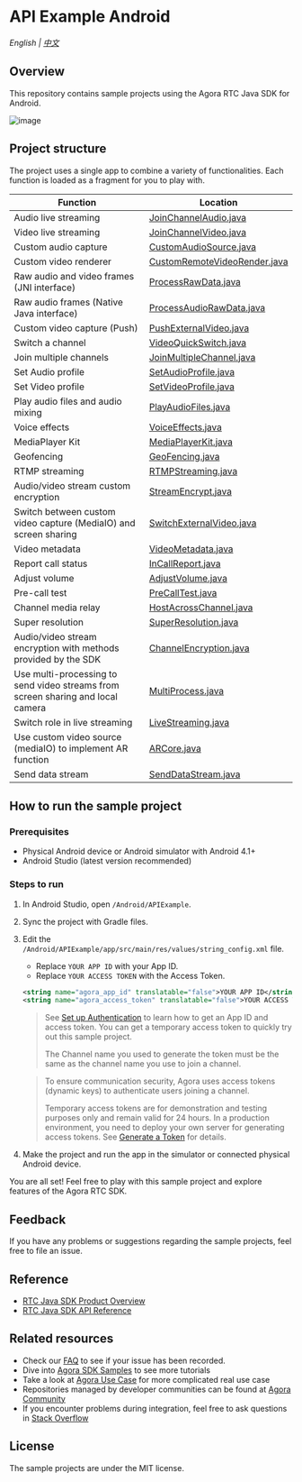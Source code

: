 # API Example Android

_English | [中文](README.zh.md)_

## Overview

This repository contains sample projects using the Agora RTC Java SDK for Android.

![image](https://user-images.githubusercontent.com/10089260/116193554-1ff95680-a762-11eb-9f51-479aef5f458e.png)

## Project structure

The project uses a single app to combine a variety of functionalities. Each function is loaded as a fragment for you to play with.

| Function                                                                        | Location                                                                                                                                 |
| ------------------------------------------------------------------------------- | ---------------------------------------------------------------------------------------------------------------------------------------- |
| Audio live streaming                                                            | [JoinChannelAudio.java](./app/src/main/java/io/agora/api/example/examples/basic/JoinChannelAudio.java)                  |
| Video live streaming                                                            | [JoinChannelVideo.java](./app/src/main/java/io/agora/api/example/examples/basic/JoinChannelVideo.java)                  |
| Custom audio capture                                                            | [CustomAudioSource.java](./app/src/main/java/io/agora/api/example/examples/advanced/customaudio/CustomAudioSource.java) |
| Custom video renderer                                                           | [CustomRemoteVideoRender.java](./app/src/main/java/io/agora/api/example/examples/advanced/CustomRemoteVideoRender.java) |
| Raw audio and video frames (JNI interface)                                      | [ProcessRawData.java](./app/src/main/java/io/agora/api/example/examples/advanced/ProcessRawData.java)                   |
| Raw audio frames (Native Java interface)                                        | [ProcessAudioRawData.java](./app/src/main/java/io/agora/api/example/examples/advanced/ProcessAudioRawData.java)         |
| Custom video capture (Push)                                                     | [PushExternalVideo.java](./app/src/main/java/io/agora/api/example/examples/advanced/PushExternalVideo.java)             |
| Switch a channel                                                                | [VideoQuickSwitch.java](./app/src/main/java/io/agora/api/example/examples/advanced/VideoQuickSwitch.java)               |
| Join multiple channels                                                          | [JoinMultipleChannel.java](./app/src/main/java/io/agora/api/example/examples/advanced/JoinMultipleChannel.java)         |
| Set Audio profile                                                               | [SetAudioProfile.java](./app/src/main/java/io/agora/api/example/examples/advanced/SetAudioProfile.java)                 |
| Set Video profile                                                               | [SetVideoProfile.java](./app/src/main/java/io/agora/api/example/examples/advanced/SetVideoProfile.java)                 |
| Play audio files and audio mixing                                               | [PlayAudioFiles.java](./app/src/main/java/io/agora/api/example/examples/advanced/PlayAudioFiles.java)                   |
| Voice effects                                                                   | [VoiceEffects.java](./app/src/main/java/io/agora/api/example/examples/advanced/VoiceEffects.java)                       |
| MediaPlayer Kit                                                                 | [MediaPlayerKit.java](./app/src/main/java/io/agora/api/example/examples/advanced/MediaPlayerKit.java)                   |
| Geofencing                                                                      | [GeoFencing.java](./app/src/main/java/io/agora/api/example/examples/advanced/GeoFencing.java)                           |
| RTMP streaming                                                                  | [RTMPStreaming.java](./app/src/main/java/io/agora/api/example/examples/advanced/RTMPStreaming.java)                     |
| Audio/video stream custom encryption                                            | [StreamEncrypt.java](./app/src/main/java/io/agora/api/example/examples/advanced/StreamEncrypt.java)                     |
| Switch between custom video capture (MediaIO) and screen sharing                | [SwitchExternalVideo.java](./app/src/main/java/io/agora/api/example/examples/advanced/SwitchExternalVideo.java)         |
| Video metadata                                                                  | [VideoMetadata.java](./app/src/main/java/io/agora/api/example/examples/advanced/VideoMetadata.java)                     |
| Report call status                                                              | [InCallReport.java](./app/src/main/java/io/agora/api/example/examples/advanced/InCallReport.java)                       |
| Adjust volume                                                                   | [AdjustVolume.java](./app/src/main/java/io/agora/api/example/examples/advanced/AdjustVolume.java)                       |
| Pre-call test                                                                   | [PreCallTest.java](./app/src/main/java/io/agora/api/example/examples/advanced/PreCallTest.java)                         |
| Channel media relay                                                             | [HostAcrossChannel.java](./app/src/main/java/io/agora/api/example/examples/advanced/HostAcrossChannel.java)             |
| Super resolution                                                                | [SuperResolution.java](./app/src/main/java/io/agora/api/example/examples/advanced/SuperResolution.java)                 |
| Audio/video stream encryption with methods provided by the SDK                  | [ChannelEncryption.java](./app/src/main/java/io/agora/api/example/examples/advanced/ChannelEncryption.java)             |
| Use multi-processing to send video streams from screen sharing and local camera | [MultiProcess.java](./app/src/main/java/io/agora/api/example/examples/advanced/MultiProcess.java)                       |
| Switch role in live streaming                                                   | [LiveStreaming.java](./app/src/main/java/io/agora/api/example/examples/advanced/LiveStreaming.java)                     |
| Use custom video source (mediaIO) to implement AR function                      | [ARCore.java](./app/src/main/java/io/agora/api/example/examples/advanced/ARCore.java)                                   |
| Send data stream                                                                | [SendDataStream.java](./app/src/main/java/io/agora/api/example/examples/advanced/SendDataStream.java)                   |

## How to run the sample project

### Prerequisites

- Physical Android device or Android simulator with Android 4.1+
- Android Studio (latest version recommended)

### Steps to run

1. In Android Studio, open `/Android/APIExample`.
2. Sync the project with Gradle files.
3. Edit the `/Android/APIExample/app/src/main/res/values/string_config.xml` file.

   - Replace `YOUR APP ID` with your App ID.
   - Replace `YOUR ACCESS TOKEN` with the Access Token.

   ```xml
   <string name="agora_app_id" translatable="false">YOUR APP ID</string>
   <string name="agora_access_token" translatable="false">YOUR ACCESS TOKEN</string>
   ```

   > See [Set up Authentication](https://docs.agora.io/en/Agora%20Platform/token) to learn how to get an App ID and access token. You can get a temporary access token to quickly try out this sample project.
   >
   > The Channel name you used to generate the token must be the same as the channel name you use to join a channel.

   > To ensure communication security, Agora uses access tokens (dynamic keys) to authenticate users joining a channel.
   >
   > Temporary access tokens are for demonstration and testing purposes only and remain valid for 24 hours. In a production environment, you need to deploy your own server for generating access tokens. See [Generate a Token](https://docs.agora.io/en/Interactive%20Broadcast/token_server) for details.

4. Make the project and run the app in the simulator or connected physical Android device.

You are all set! Feel free to play with this sample project and explore features of the Agora RTC SDK.

## Feedback

If you have any problems or suggestions regarding the sample projects, feel free to file an issue.

## Reference

- [RTC Java SDK Product Overview](https://docs.agora.io/en/Interactive%20Broadcast/product_live?platform=Android)
- [RTC Java SDK API Reference](https://docs.agora.io/en/Interactive%20Broadcast/API%20Reference/java/index.html)

## Related resources

- Check our [FAQ](https://docs.agora.io/en/faq) to see if your issue has been recorded.
- Dive into [Agora SDK Samples](https://github.com/AgoraIO) to see more tutorials
- Take a look at [Agora Use Case](https://github.com/AgoraIO-usecase) for more complicated real use case
- Repositories managed by developer communities can be found at [Agora Community](https://github.com/AgoraIO-Community)
- If you encounter problems during integration, feel free to ask questions in [Stack Overflow](https://stackoverflow.com/questions/tagged/agora.io)

## License

The sample projects are under the MIT license.